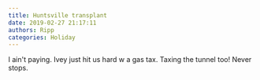 ```yaml
---
title: Huntsville transplant
date: 2019-02-27 21:17:11
authors: Ripp
categories: Holiday
---
```


 I ain't paying. Ivey just hit us hard w a gas tax.
Taxing the tunnel too!
Never stops.